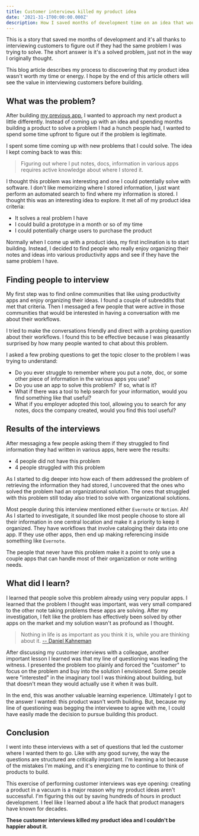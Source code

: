 ```yaml
---
title: Customer interviews killed my product idea 
date: '2021-31-1T00:00:00.000Z'
description: How I saved months of development time on an idea that wouldn't work 
---
```


This is a story that saved me months of development and it's all thanks to interviewing customers to figure out if they had the same problem I was trying to solve.  The short answer is it's a solved problem, just not in the way I originally thought.

This blog article describes my process to discovering that my product idea wasn't worth my time or energy.  I hope by the end of this article others will see the value in interviewing customers before building.

## What was the problem?

After building [my previous app](https://listifi.app), I wanted to approach my next product a little differently.  Instead of coming up with an idea and spending months building a product to solve a problem I had a hunch people had, I wanted to spend some time upfront to figure out if the problem is legitimate.

I spent some time coming up with new problems that I could solve.  The idea I kept coming back to was this:

> Figuring out where I put notes, docs, information in various apps requires active knowledge about where I stored it.

I thought this problem was interesting and one I could potentially solve with software.  I don't like memorizing where I stored information, I just want perform an automated search to find where my information is stored.  I thought this was an interesting idea to explore.  It met all of my product idea criteria:

- It solves a real problem I have
- I could build a prototype in a month or so of my time
- I could potentially charge users to purchase the product

Normally when I come up with a product idea, my first inclination is to start building.  Instead, I decided to find people who really enjoy organizing their notes and ideas into various productivity apps and see if they have the same problem I have.

## Finding people to interview

My first step was to find online communities that like using productivity apps and enjoy organizing their ideas.  I found a couple of subreddits that met that criteria.  Then I messaged a few people that were active in those communities that would be interested in having a conversation with me about their workflows.  

I tried to make the conversations friendly and direct with a probing question about their workflows.  I found this to be effective because I was pleasantly surprised by how many people wanted to chat about this problem. 

I asked a few probing questions to get the topic closer to the problem I was trying to understand:

- Do you ever struggle to remember where you put a note, doc, or some other piece of information in the various apps you use?
- Do you use an app to solve this problem?  If so, what is it?
- What if there was a tool to help search for your information, would you find something like that useful?
- What if you employer adopted this tool, allowing you to search for any notes, docs the company created, would you find this tool useful?


## Results of the interviews

After messaging a few people asking them if they struggled to find information they had written in various apps, here were the results:

- 4 people did not have this problem
- 4 people struggled with this problem

As I started to dig deeper into how each of them addressed the problem of retrieving the information they had stored, I uncovered that the ones who solved the problem had an organizational solution.  The ones that struggled with this problem still today also tried to solve with organizational solutions.

Most people during this interview mentioned either `Evernote` or `Notion`.  Ah!  As I started to investigate, it sounded like most people choose to store all their information in one central location and make it a priority to keep it organized.  They have workflows that involve cataloging their data into one app.  If they use other apps, then end up making referencing inside something like `Evernote`.  

The people that never have this problem make it a point to only use a couple apps that can handle most of their organization or note writing needs.

## What did I learn?

I learned that people solve this problem already using very popular apps.  I learned that the problem I thought was important, was very small compared to the other note taking problems these apps are solving.  After my investigation, I felt like the problem has effectively been solved by other apps on the market and my solution wasn't as profound as I thought.

> Nothing in life is as important as you think it is, while you are thinking about it.
> [-- Daniel Kahneman](https://twitter.com/shreyas/status/1263890586316218368)

After discussing my customer interviews with a colleague, another important lesson I learned was that my line of questioning was leading the witness.  I presented the problem too plainly and forced the "customer" to focus on the problem and buy into the solution I envisioned.  Some people were "interested" in the imaginary tool I was thinking about building, but that doesn't mean they would actually use it when it was built.

In the end, this was another valuable learning experience.  Ultimately I got to the answer I wanted: this product wasn't worth building.  But, because my line of questioning was begging the interviewee to agree with me, I could have easily made the decision to pursue building this product.

## Conclusion

I went into these interviews with a set of questions that led the customer where I wanted them to go.  Like with any good survey, the way the questions are structured are critically important.  I'm learning a lot because of the mistakes I'm making, and it's energizing me to continue to think of products to build.

This exercise of performing customer interviews was eye opening:  creating a product in a vacuum is a major reason why my product ideas aren't successful.  I'm figuring this out by saving hundreds of hours in product development.  I feel like I learned about a life hack that product managers have known for decades.

**These customer interviews killed my product idea and I couldn't be happier about it.**